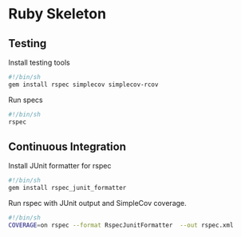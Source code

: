 # Ruby Skeleton

## Testing

Install testing tools

```sh
#!/bin/sh
gem install rspec simplecov simplecov-rcov
```

Run specs

```sh
#!/bin/sh
rspec
```

## Continuous Integration

Install JUnit formatter for rspec

```sh
#!/bin/sh
gem install rspec_junit_formatter
```

Run rspec with JUnit output and SimpleCov coverage.

```sh
#!/bin/sh
COVERAGE=on rspec --format RspecJunitFormatter  --out rspec.xml
```

